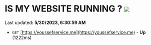 # IS MY WEBSITE RUNNING ? [![](https://img.shields.io/static/v1?label=Sponsor&message=%E2%9D%A4&logo=GitHub&color=%23fe8e86)](https://github.com/sponsors/<username>)

Last updated: **5/30/2023, 6:30:59 AM**

- `GET` [https://youssefservice.me](https://youssefservice.me) - **Up** (1222ms)
